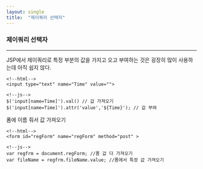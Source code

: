 ```yaml
---
layout: single
title:  "제이쿼리 선택자"
---
```

### 제이쿼리 선택자
***
JSP에서 제이쿼리로 특정 부분의 값을 가지고 오고 부여하는 것은 굉장히 많이 사용하는데
아직 쉽지 않다.

```
<!--html-->
<input type="text" name="Time" value="">

<!--js-->
$('input[name=Time]').val() // 값 가져오기
$('input[name=Time]').attr('value','${Time}'); // 값 부여
```

폼에 이름 줘서 값 가져오기
```
<!--html-->
<form id="regForm" name="regForm" method="post" > 

<!--js-->
var regfrm = document.regForm; //폼 값 다 가져오기
var fileName = regfrm.fileName.value; //폼에서 특정 값 가져오기
```
